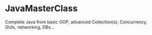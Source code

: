 # JavaMasterClass
Complete Java from basic OOP, advanced Collection(s), Concurrency, GUIs, networking, DBs...

